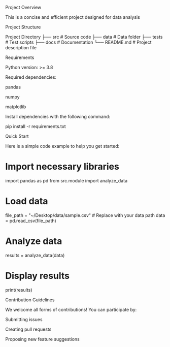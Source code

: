 Project Overview

This is a concise and efficient project designed for data analysis

Project Structure

Project Directory
├── src                # Source code
├── data               # Data folder
├── tests              # Test scripts
├── docs               # Documentation
└── README.md          # Project description file

Requirements

Python version: >= 3.8

Required dependencies:

pandas

numpy

matplotlib

Install dependencies with the following command:

pip install -r requirements.txt

Quick Start

Here is a simple code example to help you get started:

# Import necessary libraries
import pandas as pd
from src.module import analyze_data

# Load data
file_path = "~/Desktop/data/sample.csv"  # Replace with your data path
data = pd.read_csv(file_path)

# Analyze data
results = analyze_data(data)

# Display results
print(results)

Contribution Guidelines

We welcome all forms of contributions! You can participate by:

Submitting issues

Creating pull requests

Proposing new feature suggestions

